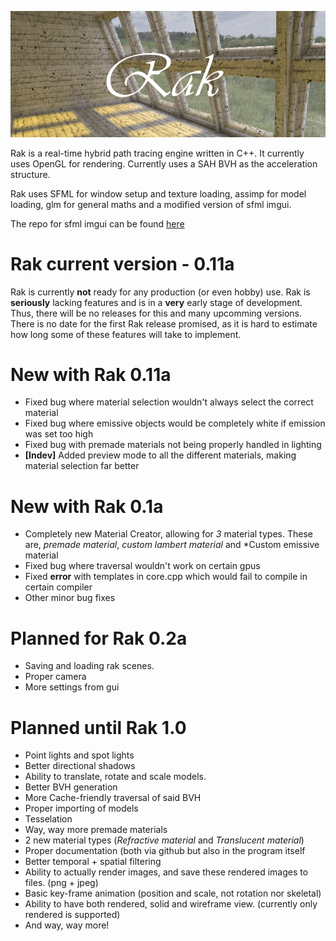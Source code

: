 ![screenshot](https://github.com/UglySwedishFish/Rak/blob/master/GUI/Welcome.png?raw=true)

Rak is a real-time hybrid path tracing engine written in C++. It currently uses OpenGL for rendering. Currently uses a SAH BVH as the acceleration structure.

Rak uses SFML for window setup and texture loading, assimp for model loading, glm for general maths and a modified version of sfml imgui. 

The repo for sfml imgui can be found [here](https://github.com/eliasdaler/imgui-sfml)

# Rak current version - 0.11a
Rak is currently **not** ready for any production (or even hobby) use. Rak is **seriously** lacking features and is in a **very** early stage of development. Thus, there will be no releases for this and many upcomming versions. There is no date for the first Rak release promised, as it is hard to estimate how long some of these features will take to implement. 

# New with Rak 0.11a
  - Fixed bug where material selection wouldn't always select the correct material
  - Fixed bug where emissive objects would be completely white if emission was set too high 
  - Fixed bug with premade materials not being properly handled in lighting
  - **[Indev]** Added preview mode to all the different materials, making material selection far better
 
# New with Rak 0.1a
  - Completely new Material Creator, allowing for *3* material types. These are, *premade material*, *custom lambert material* and *Custom emissive material
  - Fixed bug where traversal wouldn't work on certain gpus
  - Fixed **error** with templates in core.cpp which would fail to compile in certain compiler
  - Other minor bug fixes

  
# Planned for Rak 0.2a 
  - Saving and loading rak scenes. 
  - Proper camera 
  - More settings from gui 
# Planned until Rak 1.0
  - Point lights and spot lights 
  - Better directional shadows 
  - Ability to translate, rotate and scale models. 
  - Better BVH generation 
  - More Cache-friendly traversal of said BVH
  - Proper importing of models 
  - Tesselation
  - Way, way more premade materials 
  - 2 new material types (*Refractive material* and *Translucent material*) 
  - Proper documentation (both via github but also in the program itself
  - Better temporal + spatial filtering
  - Ability to actually render images, and save these rendered images to files. (png + jpeg)
  - Basic key-frame animation (position and scale, not rotation nor skeletal) 
  - Ability to have both rendered, solid and wireframe view. (currently only rendered is supported) 
  - And way, way more!
